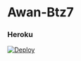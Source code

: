 # Awan-Btz7

### Heroku

[![Deploy](https://www.herokucdn.com/deploy/button.svg)](https://heroku.com/deploy?template=https://github.com/Awan-Btz/Awan-Btz7)
